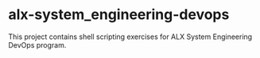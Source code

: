 # alx-system_engineering-devops
This project contains shell scripting exercises for ALX System Engineering DevOps program.
